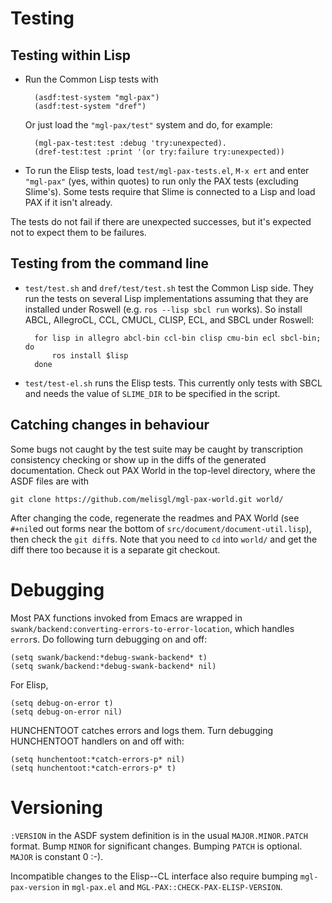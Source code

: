 Testing
=======

Testing within Lisp
-------------------

- Run the Common Lisp tests with

        (asdf:test-system "mgl-pax")
        (asdf:test-system "dref")

    Or just load the `"mgl-pax/test"` system and do, for example:

        (mgl-pax-test:test :debug 'try:unexpected).
        (dref-test:test :print '(or try:failure try:unexpected))

- To run the Elisp tests, load `test/mgl-pax-tests.el`, `M-x ert` and
  enter `"mgl-pax"` (yes, within quotes) to run only the PAX tests
  (excluding Slime's). Some tests require that Slime is connected to a
  Lisp and load PAX if it isn't already.

The tests do not fail if there are unexpected successes, but it's
expected not to expect them to be failures.

Testing from the command line
-----------------------------

- `test/test.sh` and `dref/test/test.sh` test the Common Lisp side.
  They run the tests on several Lisp implementations assuming that
  they are installed under Roswell (e.g. `ros --lisp sbcl run` works).
  So install ABCL, AllegroCL, CCL, CMUCL, CLISP, ECL, and SBCL under
  Roswell:

        for lisp in allegro abcl-bin ccl-bin clisp cmu-bin ecl sbcl-bin; do
            ros install $lisp
        done

- `test/test-el.sh` runs the Elisp tests. This currently only tests
  with SBCL and needs the value of `SLIME_DIR` to be specified in the
  script.

Catching changes in behaviour
-----------------------------

Some bugs not caught by the test suite may be caught by transcription
consistency checking or show up in the diffs of the generated
documentation. Check out PAX World in the top-level directory, where
the ASDF files are with

    git clone https://github.com/melisgl/mgl-pax-world.git world/

After changing the code, regenerate the readmes and PAX World (see
`#+nil`ed out forms near the bottom of
`src/document/document-util.lisp`), then check the `git diff`s. Note
that you need to `cd` into `world/` and get the diff there too because
it is a separate git checkout.


Debugging
=========

Most PAX functions invoked from Emacs are wrapped in
`swank/backend:converting-errors-to-error-location`, which handles
`error`s. Do following turn debugging on and off:

    (setq swank/backend:*debug-swank-backend* t)
    (setq swank/backend:*debug-swank-backend* nil)

For Elisp,

    (setq debug-on-error t)
    (setq debug-on-error nil)

HUNCHENTOOT catches errors and logs them. Turn debugging HUNCHENTOOT
handlers on and off with:

    (setq hunchentoot:*catch-errors-p* nil)
    (setq hunchentoot:*catch-errors-p* t)


Versioning
==========

`:VERSION` in the ASDF system definition is in the usual
`MAJOR.MINOR.PATCH` format. Bump `MINOR` for significant changes.
Bumping `PATCH` is optional. `MAJOR` is constant 0 :-).

Incompatible changes to the Elisp--CL interface also require bumping
`mgl-pax-version` in `mgl-pax.el` and
`MGL-PAX::CHECK-PAX-ELISP-VERSION`.
